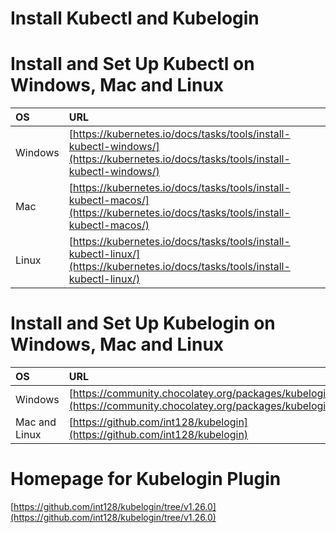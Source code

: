 
# Install Kubectl and Kubelogin


# Install and Set Up Kubectl on Windows, Mac and Linux

|   OS     |                                                                URL                                                                |
|:---------|:----------------------------------------------------------------------------------------------------------------------------------|
|  Windows | [https://kubernetes.io/docs/tasks/tools/install-kubectl-windows/](https://kubernetes.io/docs/tasks/tools/install-kubectl-windows/)|
|  Mac     | [https://kubernetes.io/docs/tasks/tools/install-kubectl-macos/](https://kubernetes.io/docs/tasks/tools/install-kubectl-macos/)    |
|  Linux   | [https://kubernetes.io/docs/tasks/tools/install-kubectl-linux/](https://kubernetes.io/docs/tasks/tools/install-kubectl-linux/)    |


# Install and Set Up Kubelogin on Windows, Mac and Linux

|       OS        |                                                    URL                                                    |              Commands                  |
|:----------------|:----------------------------------------------------------------------------------------------------------|:---------------------------------------|
|     Windows     | [https://community.chocolatey.org/packages/kubelogin](https://community.chocolatey.org/packages/kubelogin)| choco install kubelogin                |
|  Mac and Linux  | [https://github.com/int128/kubelogin](https://github.com/int128/kubelogin)                                | brew install int128/kubelogin/kubelogin|

# Homepage for Kubelogin Plugin

[https://github.com/int128/kubelogin/tree/v1.26.0](https://github.com/int128/kubelogin/tree/v1.26.0)